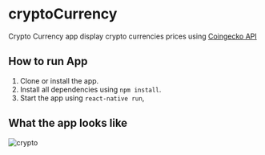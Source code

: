 # cryptoCurrency
Crypto Currency app display crypto currencies prices using [Coingecko API](https://www.coingecko.com/tr/api)

## How to run App
1. Clone or install the app.
2. Install all dependencies using `npm install`.
3. Start the app using `react-native run`,

## What the app looks like
![crypto](https://user-images.githubusercontent.com/37241744/130427507-66f378e1-b255-428a-b24b-ac5bc584bbd5.jpg)
